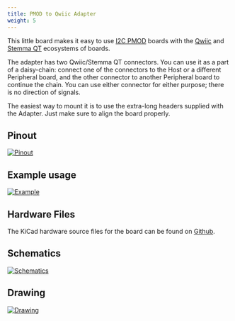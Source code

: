 ```yaml
---
title: PMOD to Qwiic Adapter
weight: 5
---
```


This little board makes it easy to use [I2C PMOD](https://blog.digilentinc.com/new-i2c-standard-for-pmods/) boards with the [Qwiic](https://www.sparkfun.com/qwiic) and [Stemma QT](https://learn.adafruit.com/introducing-adafruit-stemma-qt/what-is-stemma-qt) ecosystems of boards.

The adapter has two Qwiic/Stemma QT connectors. You can use it as a part of a daisy-chain: connect one of the connectors to the Host or a different Peripheral board, and the other connector to another Peripheral board to continue the chain. You can use either connector for either purpose; there is no direction of signals.

The easiest way to mount it is to use the extra-long headers supplied with the Adapter. Just make sure to align the board properly.

## Pinout

<div class="container">

[![Pinout](/docs/keyboard-pmod/pmod_to_qwiic_pinout.png)](/docs/keyboard-pmod/pmod_to_qwiic_pinout.png)

</div>

## Example usage

<div class="container">

[![Example](/docs/keyboard-pmod/keyboard-pmod-to-qwiic.jpg)](/docs/keyboard-pmod/keyboard-pmod-to-qwiic.jpg)

</div>

## Hardware Files

The KiCad hardware source files for the board can be found on [Github](https://github.com/solderparty/pmod_to_qwiic_adapterGithub).

## Schematics

<div class="container">

[![Schematics](/docs/keyboard-pmod/pmod_to_qwiic_schematic.png)](/docs/keyboard-pmod/pmod_to_qwiic_schematic.png)

</div>

## Drawing

<div class="container">

[![Drawing](/docs/keyboard-pmod/pmod_to_qwiic_drawing.png)](/docs/keyboard-pmod/pmod_to_qwiic_drawing.png)

</div>
